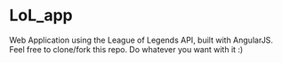 LoL_app
=======
Web Application using the League of Legends API, built with AngularJS.<br/>
Feel free to clone/fork this repo. Do whatever you want with it :)
